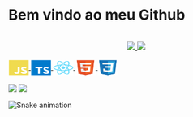 # Bem vindo ao meu Github

<br>

<div align="center">
  <a href="https://github.com/brayancataldo">
  <img height="180em" src="https://github-readme-stats.vercel.app/api?username=brayancataldo&show_icons=true&theme=dracula&include_all_commits=true&count_private=true"/>
  <img height="180em" src="https://github-readme-stats.vercel.app/api/top-langs/?username=brayancataldo&layout=compact&langs_count=7&theme=dracula"/>
</div>
  
<div style="display: inline_block"><br>
  <img align="center" alt="Brayan-Js" height="30" width="40" src="https://raw.githubusercontent.com/devicons/devicon/master/icons/javascript/javascript-plain.svg">
  <img align="center" alt="Brayan-Ts" height="30" width="40" src="https://raw.githubusercontent.com/devicons/devicon/master/icons/typescript/typescript-plain.svg">
  <img align="center" alt="Brayan-React" height="30" width="40" src="https://raw.githubusercontent.com/devicons/devicon/master/icons/react/react-original.svg">
  <img align="center" alt="Brayan-HTML" height="30" width="40" src="https://raw.githubusercontent.com/devicons/devicon/master/icons/html5/html5-original.svg">
  <img align="center" alt="Brayan-CSS" height="30" width="40" src="https://raw.githubusercontent.com/devicons/devicon/master/icons/css3/css3-original.svg">
</div>
  
  <br>
  
<div> 
  <a href="https://www.instagram.com/onebrayan/" target="_blank"><img src="https://img.shields.io/badge/-Instagram-%23E4405F?style=for-the-badge&logo=instagram&logoColor=white" target="_blank"></a>
  <a href="https://www.linkedin.com/in/brayan-cataldo-4a4930197/" target="_blank"><img src="https://img.shields.io/badge/-LinkedIn-%230077B5?style=for-the-badge&logo=linkedin&logoColor=white" target="_blank"></a> 
</div>
  
  ![Snake animation](https://github.com/VanessaWendling/BrayanCataldo/blob/output/github-contribution-grid-snake.svg)
 
